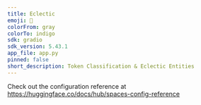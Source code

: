 ```yaml
---
title: Eclectic
emoji: 👀
colorFrom: gray
colorTo: indigo
sdk: gradio
sdk_version: 5.43.1
app_file: app.py
pinned: false
short_description: Token Classification & Eclectic Entities
---
```


Check out the configuration reference at https://huggingface.co/docs/hub/spaces-config-reference
